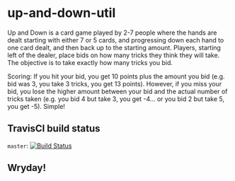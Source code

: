 # up-and-down-util 

Up and Down is a card game played by 2-7 people where the hands are dealt starting with either 7 or 5 cards, and progressing down each hand to one card dealt, and then back up to the starting amount.  Players, starting left of the dealer, place bids on how many tricks they think they will take. The objective is to take exactly how many tricks you bid. 

Scoring: If you hit your bid, you get 10 points plus the amount you bid (e.g. bid was 3, you take 3 tricks, you get 13 points). However, if you miss your bid, you lose the higher amount between your bid and the actual number of tricks taken (e.g. you bid 4 but take 3, you get -4... or you bid 2 but take 5, you get -5). Simple!

## TravisCI build status
`master`: [![Build Status](https://travis-ci.org/wryday/up-and-down-util.svg?branch=master)](https://travis-ci.org/wryday/up-and-down-util)

## Wryday!
